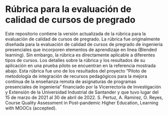 # Rúbrica para la evaluación de calidad de cursos de pregrado
Este repositorio contiene la versión actualizada de la rúbrica para la evaluación de calidad de cursos de pregrado. La rúbrica fue originalmente diseñada para la evaluación de calidad de cursos de pregrado de ingeniería presenciales que incorporen elementos de aprendizaje en línea (Blended learning). Sin embargo, la rúbrica es directamente aplicable a diferentes tipos de cursos. Los detalles sobre la rúbrica y los resultados de su aplicación en una prueba piloto se encuentran en la referencia mostrada abajo. Esta rúbrica fue uno de los resultados del proyecto “Piloto de metodología de integración de recursos pedagógicos para la mejora continua de la enseñanza remota de asignaturas de programas presenciales de ingeniería” financiado por la Vicerrectoría de Investigación y Extensión de la Universidad Industrial de Santander y que tuvo lugar del 15 de marzo de 2021 al 30 de abril de 2022.
S. Pertuz, A. Ramirez, O. Reyes, Course Quality Assessment in Post-pandemic Higher Education, Learning with MOOCs (accepted).

